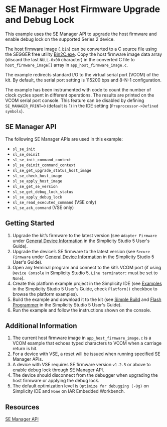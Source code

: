 # SE Manager Host Firmware Upgrade and Debug Lock


This example uses the SE Manager API to upgrade the host firmware and enable debug lock on the supported Series 2 device.


The host firmware image (`.bin`) can be converted to a C source file using the SEGGER free utility [Bin2C.exe](https://www.segger.com/free-utilities/bin2c/). Copy the host firmware image data array (discard the last `NULL-0x00` character) in the converted C file to `host_firmware_image[]` array in `app_host_firmware_image.c`.


The example redirects standard I/O to the virtual serial port (VCOM) of the kit. By default, the serial port setting is 115200 bps and 8-N-1 configuration.


The example has been instrumented with code to count the number of clock cycles spent in different operations. The results are printed on the VCOM serial port console. This feature can be disabled by defining `SE_MANAGER_PRINT=0` (default is 1) in the IDE setting (`Preprocessor->Defined symbols`).


## SE Manager API


The following SE Manager APIs are used in this example:


* `sl_se_init`
* `sl_se_deinit`
* `sl_se_init_command_context`
* `sl_se_deinit_command_context`
* `sl_se_get_upgrade_status_host_image`
* `sl_se_check_host_image`
* `sl_se_apply_host_image`
* `sl_se_get_se_version`
* `sl_se_get_debug_lock_status`
* `sl_se_apply_debug_lock`
* `sl_se_read_executed_command` (VSE only)
* `sl_se_ack_command` (VSE only)


## Getting Started


1. Upgrade the kit’s firmware to the latest version (see `Adapter Firmware` under [General Device Information](https://docs.silabs.com/simplicity-studio-5-users-guide/latest/ss-5-users-guide-about-the-launcher/welcome-and-device-tabs#general-device-information) in the Simplicity Studio 5 User's Guide).
2. Upgrade the device’s SE firmware to the latest version (see `Secure Firmware` under [General Device Information](https://docs.silabs.com/simplicity-studio-5-users-guide/latest/ss-5-users-guide-about-the-launcher/welcome-and-device-tabs#general-device-information) in the Simplicity Studio 5 User's Guide).
3. Open any terminal program and connect to the kit’s VCOM port (if using `Device Console` in Simplicity Studio 5, `Line terminator:` must be set to `None`).
4. Create this platform example project in the Simplicity IDE (see [Examples](https://docs.silabs.com/simplicity-studio-5-users-guide/latest/ss-5-users-guide-getting-started/start-a-project#examples) in the Simplicity Studio 5 User's Guide, check `Platform()` checkbox to browse the platform examples).
5. Build the example and download it to the kit (see [Simple Build](https://docs.silabs.com/simplicity-studio-5-users-guide/latest/ss-5-users-guide-building-and-flashing/building#simple-build) and [Flash Programmer](https://docs.silabs.com/simplicity-studio-5-users-guide/latest/ss-5-users-guide-building-and-flashing/flashing#flash-programmer) in the Simplicity Studio 5 User's Guide).
6. Run the example and follow the instructions shown on the console.


## Additional Information


1. The current host firmware image in `app_host_firmware_image.c` is a VCOM example that echoes typed characters to VCOM when a carriage return is hit.
2. For a device with VSE, a reset will be issued when running specified SE Manager APIs.
3. A device with VSE requires SE firmware version `v1.2.5` or above to enable debug lock through SE Manager API.
4. The device should disconnect from the debugger when upgrading the host firmware or applying the debug lock.
5. The default optimization level is `Optimize for debugging (-Og)` on Simplicity IDE and `None` on IAR Embedded Workbench.


## Resources


[SE Manager API](https://docs.silabs.com/gecko-platform/latest/service/api/group-sl-se-manager)


